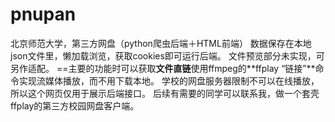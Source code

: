 # pnupan
北京师范大学，第三方网盘（python爬虫后端＋HTML前端）
数据保存在本地json文件里，懒加载浏览，获取cookies即可运行后端。
文件预览部分未实现，可另作适配。
==主要的功能时可以获取**文件直链**使用ffmpeg的**ffplay “链接”**命令实现流媒体播放，而不用下载本地。
学校的网盘服务器限制不可以在线播放，所以这个网页仅用于展示后端接口。
后续有需要的同学可以联系我，做一个套壳ffplay的第三方校园网盘客户端。
